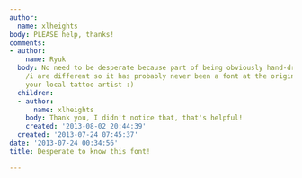 ```yaml
---
author:
  name: xlheights
body: PLEASE help, thanks!
comments:
- author:
    name: Ryuk
  body: No need to be desperate because part of being obviously hand-drawn, the 2
    /i are different so it has probably never been a font at the origin. Try to trust
    your local tattoo artist :)
  children:
  - author:
      name: xlheights
    body: Thank you, I didn't notice that, that's helpful!
    created: '2013-08-02 20:44:39'
  created: '2013-07-24 07:45:37'
date: '2013-07-24 00:34:56'
title: Desperate to know this font!

---
```

